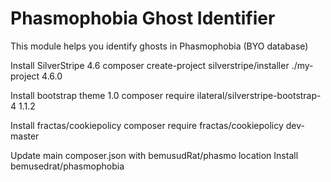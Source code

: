 # Phasmophobia Ghost Identifier

This module helps you identify ghosts in Phasmophobia (BYO database)

Install SilverStripe 4.6
composer create-project silverstripe/installer ./my-project 4.6.0

Install bootstrap theme 1.0
composer require ilateral/silverstripe-bootstrap-4 1.1.2

Install fractas/cookiepolicy
composer require fractas/cookiepolicy dev-master

Update main composer.json with bemusudRat/phasmo location
Install bemusedrat/phasmophobia


